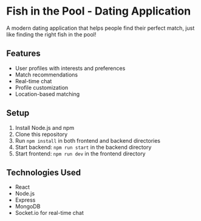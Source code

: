 # Fish in the Pool - Dating Application

A modern dating application that helps people find their perfect match, just like finding the right fish in the pool!

## Features
- User profiles with interests and preferences
- Match recommendations
- Real-time chat
- Profile customization
- Location-based matching

## Setup
1. Install Node.js and npm
2. Clone this repository
3. Run `npm install` in both frontend and backend directories
4. Start backend: `npm run start` in the backend directory
5. Start frontend: `npm run dev` in the frontend directory

## Technologies Used
- React
- Node.js
- Express
- MongoDB
- Socket.io for real-time chat
